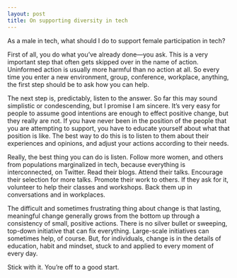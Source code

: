 ```yaml
---
layout: post
title: On supporting diversity in tech
---
```


As a male in tech, what should I do to support female participation in tech?
 
First of all, you do what you’ve already done—you ask. This is a very important step that often gets skipped over in the name of action. Uninformed action is usually more harmful than no action at all. So every time you enter a new environment, group, conference, workplace, anything, the first step should be to ask how you can help.
 
The next step is, predictably, listen to the answer. So far this may sound simplistic or condescending, but I promise I am sincere. It’s very easy for people to assume good intentions are enough to effect positive change, but they really are not. If you have never been in the position of the people that you are attempting to support, you have to educate yourself about what that position is like. The best way to do this is to listen to them about their experiences and opinions, and adjust your actions according to their needs.
 
Really, the best thing you can do is listen. Follow more women, and others from populations marginalized in tech, because everything is interconnected, on Twitter. Read their blogs. Attend their talks. Encourage their selection for more talks. Promote their work to others. If they ask for it, volunteer to help their classes and workshops. Back them up in conversations and in workplaces.
 
The difficult and sometimes frustrating thing about change is that lasting, meaningful change generally grows from the bottom up through a consistency of small, positive actions. There is no silver bullet or sweeping, top-down initiative that can fix everything. Large-scale initiatives can sometimes help, of course. But, for individuals, change is in the details of education, habit and mindset, stuck to and applied to every moment of every day.
 
Stick with it. You’re off to a good start.
